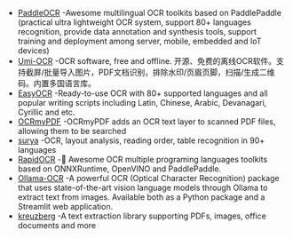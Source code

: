 - [PaddleOCR](https://github.com/PaddlePaddle/PaddleOCR) -Awesome multilingual OCR toolkits based on PaddlePaddle (practical ultra lightweight OCR system, support 80+ languages recognition, provide data annotation and synthesis tools, support training and deployment among server, mobile, embedded and IoT devices)
- [Umi-OCR](https://github.com/hiroi-sora/Umi-OCR) -OCR software, free and offline. 开源、免费的离线OCR软件。支持截屏/批量导入图片，PDF文档识别，排除水印/页眉页脚，扫描/生成二维码。内置多国语言库。
- [EasyOCR](https://github.com/JaidedAI/EasyOCR) -Ready-to-use OCR with 80+ supported languages and all popular writing scripts including Latin, Chinese, Arabic, Devanagari, Cyrillic and etc.
- [OCRmyPDF](https://github.com/ocrmypdf/OCRmyPDF) -OCRmyPDF adds an OCR text layer to scanned PDF files, allowing them to be searched
- [surya](https://github.com/VikParuchuri/surya) -OCR, layout analysis, reading order, table recognition in 90+ languages
- [RapidOCR](https://github.com/RapidAI/RapidOCR) -📄 Awesome OCR multiple programing languages toolkits based on ONNXRuntime, OpenVINO and PaddlePaddle.
- [Ollama-OCR](https://github.com/imanoop7/Ollama-OCR) -A powerful OCR (Optical Character Recognition) package that uses state-of-the-art vision language models through Ollama to extract text from images. Available both as a Python package and a Streamlit web application.
- [kreuzberg](https://github.com/Goldziher/kreuzberg) -A text extraction library supporting PDFs, images, office documents and more
